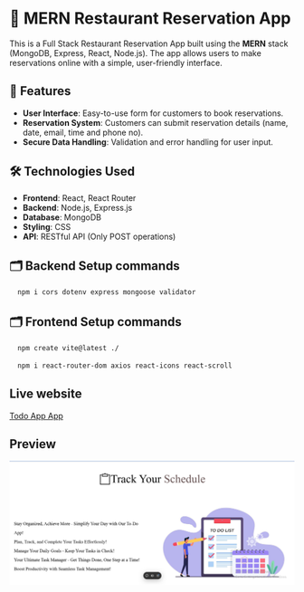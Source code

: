 # 🏨 MERN Restaurant Reservation App

This is a Full Stack Restaurant Reservation App built using the **MERN** stack (MongoDB, Express, React, Node.js). The app allows users to make reservations online with a simple, user-friendly interface.

## 🚀 Features

- **User Interface**: Easy-to-use form for customers to book reservations.
- **Reservation System**: Customers can submit reservation details (name, date, email, time and phone no).
- **Secure Data Handling**: Validation and error handling for user input.

## 🛠️ Technologies Used

- **Frontend**: React, React Router
- **Backend**: Node.js, Express.js
- **Database**: MongoDB
- **Styling**: CSS
- **API**: RESTful API (Only POST operations)

## 🗂️ Backend Setup commands

```bash
  npm i cors dotenv express mongoose validator
```
## 🗂️ Frontend Setup commands

```bash
  npm create vite@latest ./
```
```bash
  npm i react-router-dom axios react-icons react-scroll
```
## Live website

[Todo App App](https://todo-app-mern-one.vercel.app/)

## Preview

![App Screenshot](/image.png)